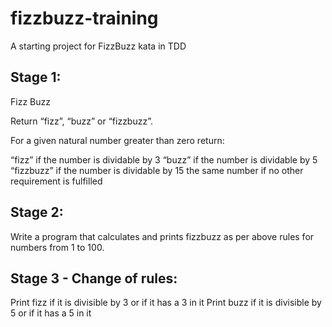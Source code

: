 # fizzbuzz-training
A starting project for FizzBuzz kata in TDD

## Stage 1:
Fizz Buzz

Return “fizz”, “buzz” or “fizzbuzz”.

For a given natural number greater than zero return:

“fizz” if the number is dividable by 3
“buzz” if the number is dividable by 5
“fizzbuzz” if the number is dividable by 15
the same number if no other requirement is fulfilled

## Stage 2:
Write a program that calculates and prints fizzbuzz as per above rules for numbers from 1 to 100.

## Stage 3 - Change of rules:
Print fizz if it is divisible by 3 or if it has a 3 in it
Print buzz if it is divisible by 5 or if it has a 5 in it
